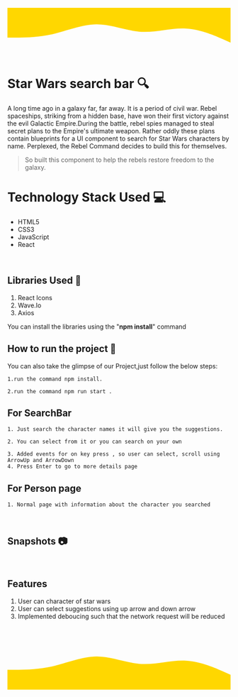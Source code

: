 
<svg xmlns="http://www.w3.org/2000/svg" viewBox="0 0 1440 320"><path fill="#ffd700" fill-opacity="1" d="M0,192L48,192C96,192,192,192,288,170.7C384,149,480,107,576,106.7C672,107,768,149,864,154.7C960,160,1056,128,1152,133.3C1248,139,1344,181,1392,202.7L1440,224L1440,0L1392,0C1344,0,1248,0,1152,0C1056,0,960,0,864,0C768,0,672,0,576,0C480,0,384,0,288,0C192,0,96,0,48,0L0,0Z"></path></svg>

# Star Wars search bar 🔍
A long time ago in a galaxy far, far away. It is a period of civil war. Rebel spaceships, striking from a hidden base, have won their first victory against the evil Galactic Empire.During the battle, rebel spies managed to steal secret plans to the Empire's ultimate weapon. Rather oddly these plans contain blueprints for a UI component to search for Star Wars characters by name. Perplexed, the Rebel Command decides to build this for themselves.

> So  built this component to help the rebels restore freedom to the galaxy.

# Technology Stack Used 💻

- HTML5
- CSS3
- JavaScript
- React

<br>

## Libraries Used 🌟

1. React Icons
2. Wave.Io
3. Axios

You can install the libraries using the "**npm install**" command
<br>

## How to run the project 📑

You can also take the glimpse of our Project,just follow the below steps:

    1.run the command npm install.

    2.run the command npm run start .

## For SearchBar

    1. Just search the character names it will give you the suggestions.

    2. You can select from it or you can search on your own

    3. Added events for on key press , so user can select, scroll using ArrowUp and ArrowDown
    4. Press Enter to go to more details page
## For Person page

    1. Normal page with information about the character you searched

<br>

## Snapshots 📷



<br>

## Features

1. User can character of star wars
2. User can select suggestions using up arrow and down arrow
3. Implemented deboucing such that the network request will be reduced

<br>

<svg xmlns="http://www.w3.org/2000/svg" viewBox="0 0 1440 320"><path fill="#ffd700" fill-opacity="1" d="M0,192L48,192C96,192,192,192,288,170.7C384,149,480,107,576,106.7C672,107,768,149,864,154.7C960,160,1056,128,1152,133.3C1248,139,1344,181,1392,202.7L1440,224L1440,320L1392,320C1344,320,1248,320,1152,320C1056,320,960,320,864,320C768,320,672,320,576,320C480,320,384,320,288,320C192,320,96,320,48,320L0,320Z"></path></svg>

